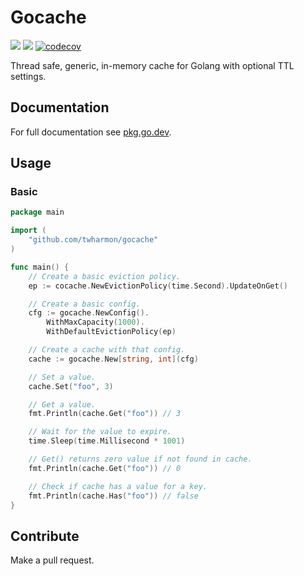 # Gocache

![](https://github.com/twharmon/gocache/workflows/Test/badge.svg) [![](https://goreportcard.com/badge/github.com/twharmon/gocache)](https://goreportcard.com/report/github.com/twharmon/gocache) [![codecov](https://codecov.io/gh/twharmon/gocache/branch/main/graph/badge.svg?token=K0P59TPRAL)](https://codecov.io/gh/twharmon/gocache)

Thread safe, generic, in-memory cache for Golang with optional TTL settings.

## Documentation
For full documentation see [pkg.go.dev](https://pkg.go.dev/github.com/twharmon/gocache).

## Usage

### Basic
```go
package main

import (
	"github.com/twharmon/gocache"
)

func main() {
    // Create a basic eviction policy.
    ep := cocache.NewEvictionPolicy(time.Second).UpdateOnGet()

    // Create a basic config.
    cfg := gocache.NewConfig().
        WithMaxCapacity(1000).
        WithDefaultEvictionPolicy(ep)

    // Create a cache with that config.
    cache := gocache.New[string, int](cfg)

    // Set a value.
    cache.Set("foo", 3)

    // Get a value.
    fmt.Println(cache.Get("foo")) // 3

    // Wait for the value to expire.
    time.Sleep(time.Millisecond * 1001)

    // Get() returns zero value if not found in cache.
    fmt.Println(cache.Get("foo")) // 0

    // Check if cache has a value for a key.
    fmt.Println(cache.Has("foo")) // false
}
```

## Contribute
Make a pull request.